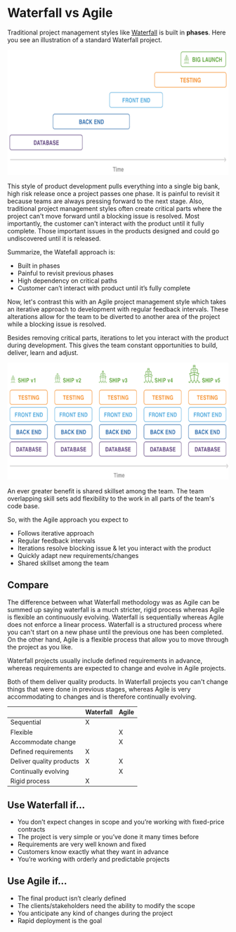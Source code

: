 # Waterfall vs Agile

Traditional project management styles like [Waterfall](../fundamentals/waterfall.md) is built in **phases**. Here you see an illustration of a standard Waterfall project.

![Waterfall Big launch](../images/waterfall-biglaunch.png)

This style of product development pulls everything into a single big bank, high risk release once a project passes one phase. It is painful to revisit it because teams are always pressing forward to the next stage. Also, traditional project management styles often create critical parts where the project can't move forward until a blocking issue is resolved. Most importantly, the customer can't interact with the product until it fully complete. Those important issues in the products designed and could go undiscovered until it is released.

Summarize, the Watefall approach is:

- Built in phases
- Painful to revisit previous phases
- High dependency on critical paths
- Customer can’t interact with product until it’s fully complete

Now, let's contrast this with an Agile project management style which takes an iterative approach to development with regular feedback intervals. These alterations allow for the team to be diverted to another area of the project while a blocking issue is resolved.

Besides removing critical parts, iterations to let you interact with the product during development. This gives the team constant opportunities to build, deliver, learn and adjust.

![Agile ships](../images/agile-ships.png)

An ever greater benefit is shared skillset among the team. The team overlapping skill sets add flexibility to the work in all parts of the team's code base.

So, with the Agile approach you expect to

- Follows iterative approach
- Regular feedback intervals
- Iterations resolve blocking issue & let you interact with the product
- Quickly adapt new requirements/changes
- Shared skillset among the team

## Compare

The difference between what Waterfall methodology was as Agile can be summed up saying  waterfall is a much stricter, rigid process whereas Agile is flexible an continuously evolving. Waterfall is sequentially whereas Agile does not enforce a linear process. Waterfall is a structured process where you can't start on a new phase until the previous one has been completed. On the other hand, Agile is a flexible process that allow you to move through the project as you like.

Waterfall projects usually include defined requirements in advance, whereas requirements are expected to change and evolve in Agile projects.

Both of them deliver quality products. In Waterfall projects you can't change things that were done in previous stages, whereas Agile is very accommodating to changes and is therefore continually evolving.

|              | Waterfall | Agile |
|--------------|-----------|-------|
| Sequential   | X         |       |
| Flexible     |           | X     |
| Accommodate change |     | X     |
| Defined requirements | X |       |
| Deliver quality products | X | X |
| Continually evolving |   | X     |
| Rigid process | X        |       |

## Use Waterfall if...

- You don’t expect changes in scope and you’re working with fixed-price contracts
- The project is very simple or you’ve done it many times before
- Requirements are very well known and fixed
- Customers know exactly what they want in advance
- You’re working with orderly and predictable projects

## Use Agile if...

- The final product isn’t clearly defined
- The clients/stakeholders need the ability to modify the scope
- You anticipate any kind of changes during the project
- Rapid deployment is the goal